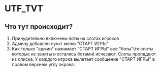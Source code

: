 # UTF_TVT
## Что тут происходит?
1. Принудительно включены боты на слотах игроков
2. Админу добавлен пункт меню "СТАРТ ИГРЫ"
3. Как только "админ" нажимает "СТАРТ ИГРЫ" все "боты"(те слоты которые не заняты и остались ботами) исчезают. Слоты пропадают из списка. У каждого игрока вылетает сообщение "СТАРТ ИГРЫ" в правом верхнем углу экрана.
